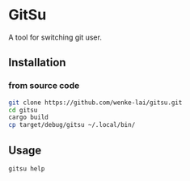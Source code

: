 # GitSu

A tool for switching git user.

## Installation

### from source code

```bash
git clone https://github.com/wenke-lai/gitsu.git
cd gitsu
cargo build
cp target/debug/gitsu ~/.local/bin/
```

## Usage

```bash
gitsu help
```
